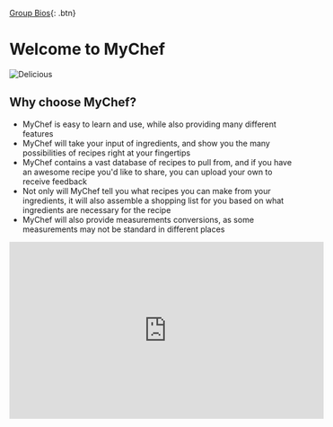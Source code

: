 [Group Bios](https://mychefapp.github.io/group_bios/){: .btn}

# Welcome to MyChef

![Delicious](https://dynaimage.cdn.cnn.com/cnn/q_auto,w_380,c_fill,g_auto,h_214,ar_16:9/http%3A%2F%2Fcdn.cnn.com%2Fcnnnext%2Fdam%2Fassets%2F160929101749-essential-spanish-dish-paella-phaidon.jpg)

## Why choose MyChef? 
* MyChef is easy to learn and use, while also providing many different features 
* MyChef will take your input of ingredients, and show you the many possibilities of recipes right at your fingertips 
* MyChef contains a vast database of recipes to pull from, and if you have an awesome recipe you'd like to share, you can upload your own to receive feedback
* Not only will MyChef tell you what recipes you can make from your ingredients, it will also assemble a shopping list for you based on what ingredients are necessary for the recipe
* MyChef will also provide measurements conversions, as some measurements may not be standard in different places 

<iframe width="560" height="315" src="https://www.youtube.com/embed/ScMzIvxBSi4" frameborder="0" allow="accelerometer; autoplay; clipboard-write; encrypted-media; gyroscope; picture-in-picture" allowfullscreen></iframe>
